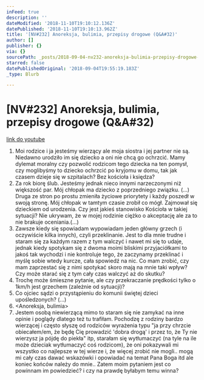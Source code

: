 ```yaml
---
inFeed: true
description: ''
dateModified: '2018-11-10T19:10:12.136Z'
datePublished: '2018-11-10T19:10:13.962Z'
title: '[NV#232] Anoreksja, bulimia, przepisy drogowe (Q&A#32)'
author: []
publisher: {}
via: {}
sourcePath: _posts/2018-09-04-nv232-anoreksja-bulimia-przepisy-drogowe-qanda32.md
starred: false
datePublishedOriginal: '2018-09-04T19:55:19.183Z'
_type: Blurb

---
```

# \[NV\#232\] Anoreksja, bulimia, przepisy drogowe (Q&A\#32)
[link do youtube][0]

1. Moi rodzice i ja jesteśmy wierzący ale moja siostra i jej partner nie są. Niedawno urodziło im się dziecko a oni nie chcą go ochrzcić. Mamy dylemat moralny czy pozwolić rodzicom tego dziecka na ten pomysł, czy moglibyśmy to dziecko ochrzcić po kryjomu w domu, tak jak czasem dzieje się w szpitalach? Bez kościoła i księdza?
2. Za rok biorę ślub. Jesteśmy jednak nieco innymi narzeczonymi niż większość par. Mój chłopak ma dziecko z poprzedniego związku. (...) Druga ze stron po prostu zmieniła życiowe priorytety i każdy poszedł w swoją stronę. Mój chłopak w tamtym czasie zrobił co mógł. Zajmował się dzieckiem od urodzenia. Czy jest jakieś stanowisko Kościoła w takiej sytuacji? Nie ukrywam, że w mojej rodzinie ciężko o akceptację ale za to nie brakuje oceniania.(...)
3. Zawsze kiedy się spowiadam wypowiadam jeden główny grzech (i oczywiście kilka innych), czyli przeklinanie. Jest to dla mnie trudne i staram się za każdym razem z tym walczyć i nawet mi się to udaje, jednak kiedy spotykam się z dwoma moimi bliskimi przyjaciółkami to jakoś tak wychodzi i nie kontroluje tego, że zaczynamy przeklinać i myślę sobie wtedy kurcze, cała spowiedź na nic. Co mam zrobić, czy mam zaprzestać się z nimi spotykać skoro mają na mnie taki wpływ? Czy może starać się z tym cały czas walczyć aż do skutku?
4. Trochę może śmieszne pytanie, ale czy przekraczanie prędkości tylko o 1km/h jest grzechem (zależnie od sytuacji)?
5. Co ojciec sądzi o przystąpieniu do komunii świętej dzieci upośledzonych? (...)
6. <Anoreksja, bulimia\>
7. Jestem osobą niewierzącą mimo to staram się nie zamykać na inne opinie i poglądy dlatego też tu trafiłam. Pochodzę z rodziny bardzo wierzącej i często słyszę od rodziców wyrażenia typu "ja przy chrzcie obiecałem/em, że będę Cię prowadzić 'dobra drogą' i przez to, że Ty nie wierzysz ja pójdę do piekła" itp, starałam się wytłumaczyć (na tyle na ile może dzieciak wytłumaczyć coś rodzicom), że oni pokazywali mi wszystko co najlepsze w tej wierze i, że więcej zrobić nie mogli.. mogą mi cały czas dawać wskazówki i opowiadać na temat Pana Boga itd ale koniec końców należy do mnie.. Zatem moim pytaniem jest co powinnam im powiedzieć? i czy na prawdę byłabym temu winna?

[0]: https://www.youtube.com/watch?v=48cAKVRIJhU